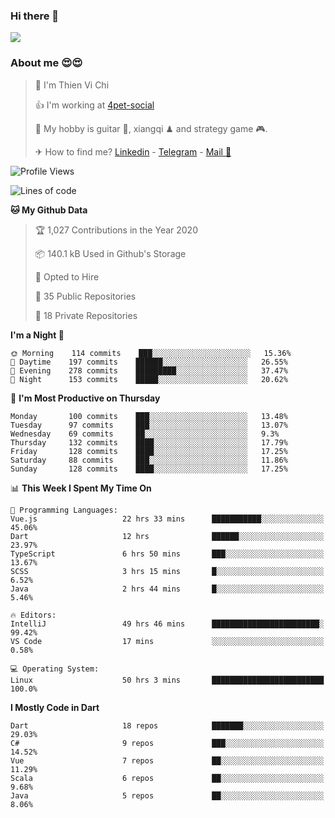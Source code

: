 ### Hi there 👋
![](https://media1.tenor.com/images/9aa4aee77151757a310fcdb4b8fd2a0a/tenor.gif?itemid=12671405)

### About me 😍😍

> 🙎 I'm Thien Vi Chi
> 
> 👍 I'm working at [4pet-social](https://github.com/4pet-social)
>
> 🥞 My hobby is guitar 🎸, xiangqi ♟ and strategy game 🎮.
> 
> ✈ How to find me? [Linkedin](https://www.linkedin.com/in/tvc12/) - [Telegram](https://t.me/yeutham212) - [Mail 📧](mailto:meomeocf98@gmail.com)
> 

<!--START_SECTION:waka-->
![Profile Views](http://img.shields.io/badge/Profile%20Views-5-blue)

![Lines of code](https://img.shields.io/badge/From%20Hello%20World%20I%27ve%20Written-6.9%20million%20lines%20of%20code-blue)

**🐱 My Github Data** 

> 🏆 1,027 Contributions in the Year 2020
 > 
> 📦 140.1 kB Used in Github's Storage 
 > 
> 💼 Opted to Hire
 > 
> 📜 35 Public Repositories
 > 
> 🔑 18 Private Repositories 

**I'm a Night 🦉** 

```text
🌞 Morning    114 commits    ███░░░░░░░░░░░░░░░░░░░░░░   15.36% 
🌆 Daytime    197 commits    ██████░░░░░░░░░░░░░░░░░░░   26.55% 
🌃 Evening    278 commits    █████████░░░░░░░░░░░░░░░░   37.47% 
🌙 Night      153 commits    █████░░░░░░░░░░░░░░░░░░░░   20.62%

```
📅 **I'm Most Productive on Thursday** 

```text
Monday       100 commits    ███░░░░░░░░░░░░░░░░░░░░░░   13.48% 
Tuesday      97 commits     ███░░░░░░░░░░░░░░░░░░░░░░   13.07% 
Wednesday    69 commits     ██░░░░░░░░░░░░░░░░░░░░░░░   9.3% 
Thursday     132 commits    ████░░░░░░░░░░░░░░░░░░░░░   17.79% 
Friday       128 commits    ████░░░░░░░░░░░░░░░░░░░░░   17.25% 
Saturday     88 commits     ███░░░░░░░░░░░░░░░░░░░░░░   11.86% 
Sunday       128 commits    ████░░░░░░░░░░░░░░░░░░░░░   17.25%

```


📊 **This Week I Spent My Time On** 

```text
💬 Programming Languages: 
Vue.js                   22 hrs 33 mins      ███████████░░░░░░░░░░░░░░   45.06% 
Dart                     12 hrs              ██████░░░░░░░░░░░░░░░░░░░   23.97% 
TypeScript               6 hrs 50 mins       ███░░░░░░░░░░░░░░░░░░░░░░   13.67% 
SCSS                     3 hrs 15 mins       █░░░░░░░░░░░░░░░░░░░░░░░░   6.52% 
Java                     2 hrs 44 mins       █░░░░░░░░░░░░░░░░░░░░░░░░   5.46%

🔥 Editors: 
IntelliJ                 49 hrs 46 mins      ████████████████████████░   99.42% 
VS Code                  17 mins             ░░░░░░░░░░░░░░░░░░░░░░░░░   0.58%

💻 Operating System: 
Linux                    50 hrs 3 mins       █████████████████████████   100.0%

```

**I Mostly Code in Dart** 

```text
Dart                     18 repos            ███████░░░░░░░░░░░░░░░░░░   29.03% 
C#                       9 repos             ███░░░░░░░░░░░░░░░░░░░░░░   14.52% 
Vue                      7 repos             ██░░░░░░░░░░░░░░░░░░░░░░░   11.29% 
Scala                    6 repos             ██░░░░░░░░░░░░░░░░░░░░░░░   9.68% 
Java                     5 repos             ██░░░░░░░░░░░░░░░░░░░░░░░   8.06%

```



<!--END_SECTION:waka-->